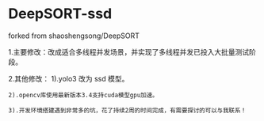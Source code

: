 # DeepSORT-ssd

forked from shaoshengsong/DeepSORT

1.主要修改：改成适合多线程并发场景，并实现了多线程并发已投入大批量测试阶段。

2.其他修改：
	1).yolo3 改为 ssd 模型。

	2).opencv库使用最新版本3.4支持cuda模型gpu加速。

	3).开发环境搭建遇到非常多的坑，花了持续2周的时间完成，有需要探讨的可以与我联系！

